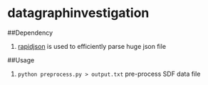 # datagraphinvestigation

##Dependency
1. [rapidjson](https://github.com/miloyip/rapidjson/) is used to efficiently parse huge json file

##Usage
1. `python preprocess.py > output.txt` pre-process SDF data file
